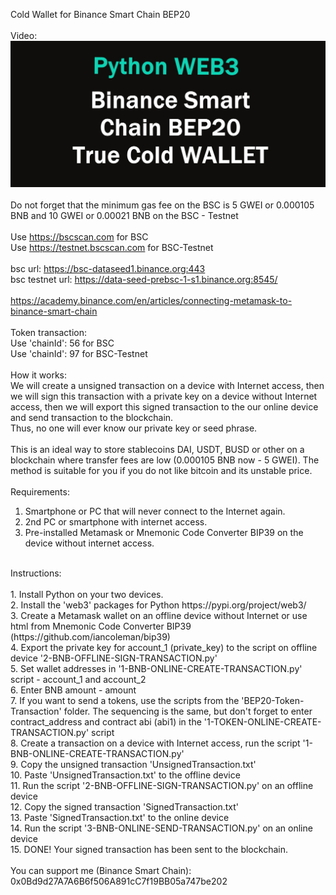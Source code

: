 Cold Wallet for Binance Smart Chain BEP20<br/>
<br/>
Video:<br/>
[![Python WEB3 Binance Smart Chain BEP20 - True Cold Wallet - How to send a BNB](https://github.com/Crusader93/BEP20-Cold-Wallet-Transactions/blob/master/1.jpg)](https://www.youtube.com/watch?v=P1CTAX8fb2E)<br/>
<br/>
Do not forget that the minimum gas fee on the BSC is 5 GWEI or 0.000105 BNB and 10 GWEI or 0.00021 BNB on the BSC - Testnet<br/>
<br/>
Use https://bscscan.com for BSC<br/>
Use https://testnet.bscscan.com for BSC-Testnet<br/>
<br/>
bsc url: https://bsc-dataseed1.binance.org:443<br/>
bsc testnet url: https://data-seed-prebsc-1-s1.binance.org:8545/<br/>
<br/>
https://academy.binance.com/en/articles/connecting-metamask-to-binance-smart-chain<br/>
<br/>
Token transaction:<br/>
Use 'chainId': 56 for BSC<br/>
Use 'chainId': 97 for BSC-Testnet<br/>
<br/>
How it works:<br/>
We will create a unsigned transaction on a device with Internet access, then we will sign this transaction with a private key on a device without Internet access, then we will export this signed transaction to the our online device and send transaction to the blockchain.<br/>
Thus, no one will ever know our private key or seed phrase.<br/>
<br/>
This is an ideal way to store stablecoins DAI, USDT, BUSD or other on a blockchain where transfer fees are low (0.000105 BNB now - 5 GWEI). The method is suitable for you if you do not like bitcoin and its unstable price.<br/>
<br/>
Requirements:<br/>
1. Smartphone or PC that will never connect to the Internet again.<br/>
2. 2nd PC or smartphone with internet access.<br/>
3. Pre-installed Metamask or Mnemonic Code Converter BIP39 on the device without internet access.<br/>
<br/>
Instructions:<br/>
<br/>
1. Install Python on your two devices.<br/>
2. Install the 'web3' packages for Python https://pypi.org/project/web3/<br/>
3. Create a Metamask wallet on an offline device without Internet or use html from Mnemonic Code Converter BIP39 (https://github.com/iancoleman/bip39)<br/>
4. Export the private key for account_1 (private_key) to the script on offline device '2-BNB-OFFLINE-SIGN-TRANSACTION.py'<br/>
5. Set wallet addresses in '1-BNB-ONLINE-CREATE-TRANSACTION.py' script - account_1 and account_2<br/>
6. Enter BNB amount - amount<br/>
7. If you want to send a tokens, use the scripts from the 'BEP20-Token-Transaction' folder. The sequencing is the same, but don't forget to enter contract_address and contract abi (abi1) in the '1-TOKEN-ONLINE-CREATE-TRANSACTION.py' script<br/>
8. Create a transaction on a device with Internet access, run the script '1-BNB-ONLINE-CREATE-TRANSACTION.py'<br/>
9. Copy the unsigned transaction 'UnsignedTransaction.txt'<br/>
10. Paste 'UnsignedTransaction.txt' to the offline device<br/>
11. Run the script '2-BNB-OFFLINE-SIGN-TRANSACTION.py' on an offline device<br/>
12. Copy the signed transaction 'SignedTransaction.txt'<br/>
13. Paste 'SignedTransaction.txt' to the online device<br/>
14. Run the script '3-BNB-ONLINE-SEND-TRANSACTION.py' on an online device<br/>
15. DONE! Your signed transaction has been sent to the blockchain.<br/>
<br/>
You can support me (Binance Smart Chain): 0x0Bd9d27A7A6B6f506A891cC7f19BB05a747be202


